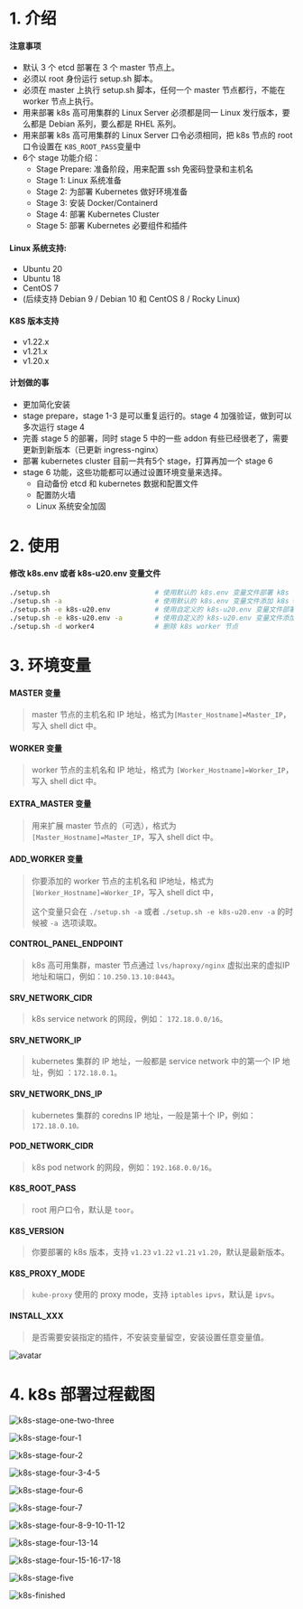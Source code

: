 # 1. 介绍

#### 注意事项 

- 默认 3 个 etcd 部署在 3 个 master 节点上。
- 必须以 root 身份运行 setup.sh 脚本。
- 必须在 master 上执行 setup.sh 脚本，任何一个 master 节点都行，不能在 worker 节点上执行。
- 用来部署 k8s 高可用集群的 Linux Server 必须都是同一 Linux 发行版本，要么都是 Debian 系列，要么都是 RHEL 系列。
- 用来部署 k8s 高可用集群的 Linux Server 口令必须相同，把 k8s 节点的 root 口令设置在 `K8S_ROOT_PASS`变量中 
- 6个 stage 功能介绍：
    - Stage Prepare: 准备阶段，用来配置 ssh 免密码登录和主机名
    - Stage 1: Linux 系统准备
    - Stage 2: 为部署 Kubernetes 做好环境准备
    - Stage 3: 安装 Docker/Containerd
    - Stage 4: 部署 Kubernetes Cluster
    - Stage 5: 部署 Kubernetes 必要组件和插件


#### Linux 系统支持:

- Ubuntu 20
- Ubuntu 18
- CentOS 7
- (后续支持 Debian 9 / Debian 10 和 CentOS 8 / Rocky Linux)

#### K8S 版本支持

- v1.22.x
- v1.21.x
- v1.20.x

#### 计划做的事

- 更加简化安装
- stage prepare，stage 1-3 是可以重复运行的。stage 4 加强验证，做到可以多次运行 stage 4
- 完善 stage 5 的部署，同时 stage 5 中的一些 addon 有些已经很老了，需要更新到新版本（已更新 ingress-nginx）
- 部署 kubernetes cluster 目前一共有5个 stage，打算再加一个 stage 6
- stage 6 功能，这些功能都可以通过设置环境变量来选择。
    - 自动备份 etcd 和 kubernetes 数据和配置文件
    - 配置防火墙
    - Linux 系统安全加固

# 2. 使用

#### 修改 k8s.env 或者 k8s-u20.env 变量文件

```bash
./setup.sh                     		# 使用默认的 k8s.env 变量文件部署 k8s 高可用集群
./setup.sh -a                  		# 使用默认的 k8s.env 变量文件添加 k8s worker 节点
./setup.sh -e k8s-u20.env       	# 使用自定义的 k8s-u20.env 变量文件部署 k8s 高可用集群
./setup.sh -e k8s-u20.env -a    	# 使用自定义的 k8s-u20.env 变量文件添加 k8s worker 节点
./setup.sh -d worker4          		# 删除 k8s worker 节点
```

# 3. 环境变量



#### MASTER 变量

> master 节点的主机名和 IP 地址，格式为`[Master_Hostname]=Master_IP`，写入 shell dict 中。

#### WORKER 变量

> worker 节点的主机名和 IP 地址，格式为 `[Worker_Hostname]=Worker_IP`，写入 shell dict 中。

#### EXTRA_MASTER 变量

> 用来扩展 master 节点的（可选），格式为` [Master_Hostname]=Master_IP`，写入 shell dict 中。

#### ADD_WORKER 变量

> 你要添加的 worker 节点的主机名和 IP地址，格式为  `[Worker_Hostname]=Worker_IP`，写入 shell dict 中，
>
> 这个变量只会在 `./setup.sh -a` 或者 `./setup.sh -e k8s-u20.env -a`  的时候被 `-a `选项读取。

#### CONTROL_PANEL_ENDPOINT

> k8s 高可用集群，master 节点通过 `lvs/haproxy/nginx` 虚拟出来的虚拟IP 地址和端口，例如：`10.250.13.10:8443`。

#### SRV_NETWORK_CIDR

> k8s service network 的网段，例如： `172.18.0.0/16`。

#### SRV_NETWORK_IP

> kubernetes 集群的 IP 地址，一般都是 service network 中的第一个 IP 地址，例如 ：`172.18.0.1`。

#### SRV_NETWORK_DNS_IP

> kubernetes 集群的 coredns IP 地址，一般是第十个 IP，例如： `172.18.0.10。`

#### POD_NETWORK_CIDR

> k8s pod network 的网段，例如：`192.168.0.0/16`。

#### K8S_ROOT_PASS

> root 用户口令，默认是 `toor`。

#### K8S_VERSION

> 你要部署的 k8s 版本，支持 `v1.23` `v1.22` `v1.21` `v1.20`，默认是最新版本。

#### K8S_PROXY_MODE

> `kube-proxy` 使用的 proxy mode，支持 `iptables`  `ipvs`，默认是 `ipvs`。

#### INSTALL_XXX

> 是否需要安装指定的插件，不安装变量留空，安装设置任意变量值。



![avatar](doc/pics/k8s.env.png)

# 4. k8s 部署过程截图

![k8s-stage-one-two-three](doc/pics/k8s-stage-one-two-three.png)

![k8s-stage-four-1](doc/pics/k8s-stage-four-1.png)

![k8s-stage-four-2](doc/pics/k8s-stage-four-2.png)

![k8s-stage-four-3-4-5](doc/pics/k8s-stage-four-3-4-5.png)

![k8s-stage-four-6](doc/pics/k8s-stage-four-6.png)

![k8s-stage-four-7](doc/pics/k8s-stage-four-7.png)

![k8s-stage-four-8-9-10-11-12](doc/pics/k8s-stage-four-8-9-10-11-12.png)

![k8s-stage-four-13-14](doc/pics/k8s-stage-four-13-14.png)

![k8s-stage-four-15-16-17-18](doc/pics/k8s-stage-four-15-16-17-18.png)

![k8s-stage-five](doc/pics/k8s-stage-five.png)

![k8s-finished](doc/pics/k8s-finished.png)
